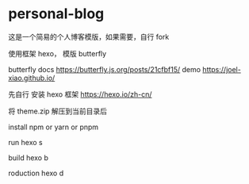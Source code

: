 # personal-blog

这是一个简易的个人博客模版，如果需要，自行 fork

使用框架 hexo， 模版 butterfly

butterfly docs https://butterfly.js.org/posts/21cfbf15/
demo https://joel-xiao.github.io/

先自行 安装 hexo 框架 https://hexo.io/zh-cn/


将 theme.zip 解压到当前目录后

install
npm or yarn or pnpm 

run
hexo s

build
hexo b

roduction
hexo d
